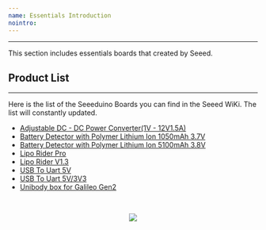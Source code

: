 ```yaml
---
name: Essentials Introduction
nointro:
---
```


---
This section includes essentials boards that created by Seeed.

## Product  List
---

Here is the list of the Seeeduino Boards you can find in the Seeed WiKi. The list will constantly updated.

- [Adjustable DC - DC Power Converter(1V - 12V1.5A)](http://wiki.seeedstudio.com/Adjustable_DC_DC_Power_Converter_1V-12V-1.5A/)
- [Battery Detector with Polymer Lithium Ion 1050mAh 3.7V](http://wiki.seeedstudio.com/Battery_Detector_with_Polymer_Lithium_Ion_1050mAh_3.7V/)
- [Battery Detector with Polymer Lithium Ion 5100mAh 3.8V](http://wiki.seeedstudio.com/Battery_Detector_with_Polymer_Lithium_Ion_5100mAh_3.8V/)
- [Lipo Rider Pro](http://wiki.seeedstudio.com/Lipo_Rider_Pro/)
- [Lipo Rider V1.3](http://wiki.seeedstudio.com/Lipo_Rider_V1.3/)
- [USB To Uart 5V](http://wiki.seeedstudio.com/USB_To_Uart_5V/)
- [USB To Uart 5V/3V3](http://wiki.seeedstudio.com/USB_To_Uart_5V_3V3/)
- [Unibody box for Galileo Gen2](http://wiki.seeedstudio.com/Unibody_box_for_Galileo_Gen2/)

<br /><p style="text-align:center"><a href="https://www.seeedstudio.com/act-4.html?utm_source=wiki&utm_medium=wikibanner&utm_campaign=newproducts" target="_blank"><img src="https://files.seeedstudio.com/wiki/Wiki_Banner/new_product.jpg" /></a></p>